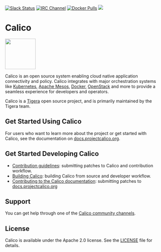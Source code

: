 [![Slack Status](https://slack.projectcalico.org/badge.svg)](https://slack.projectcalico.org)
[![IRC Channel](https://img.shields.io/badge/irc-%23calico-blue.svg)](https://kiwiirc.com/client/irc.freenode.net/#calico)
[![Docker Pulls](https://img.shields.io/docker/pulls/calico/node.svg)](https://hub.docker.com/r/calico/node/)
[![](https://badge.imagelayers.io/calico/node:latest.svg)](https://imagelayers.io/?images=calico/node:latest)

# Calico
<img src="http://docs.projectcalico.org/images/felix.png" width="100" height="100">

Calico is an open source system enabling cloud native application connectivity and policy. Calico integrates with major orchestration
systems like [Kubernetes](https://kubernetes.io), [Apache Mesos](http://mesos.apache.org/), [Docker](https://www.docker.com/), [OpenStack](https://www.openstack.org/) and more to provide a seamless
experience for developers and operators.

Calico is a [Tigera](https://www.tigera.io/) open source project, and is primarily maintained by the Tigera team.

## Get Started Using Calico

For users who want to learn more about the project or get started with Calico, see the documentation on [docs.projectcalico.org](https://docs.projectcalico.org).

## Get Started Developing Calico

- [Contribution guidelines](CONTRIBUTING_CODE.md): submitting patches to Calico and contribution workflow.
- [Building Calico](BUILDING_CALICO.md): building Calico from source and developer workflow.
- [Contributing to the Calico documentation](CONTRIBUTING_DOCS.md): submitting patches to [docs.projectcalico.org](https://docs.projectcalico.org)

## Support

You can get help through one of the [Calico community channels](https://www.projectcalico.org/community).

## License

Calico is available under the Apache 2.0 license. See the [LICENSE](LICENSE.md) file for details.


